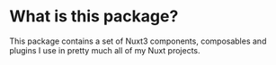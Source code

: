 # What is this package?
This package contains a set of Nuxt3 components, composables and plugins I use in pretty much all of my Nuxt projects.